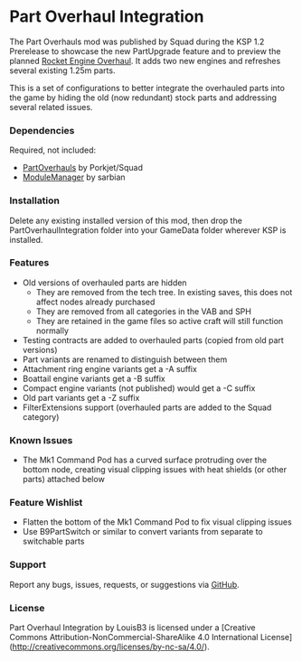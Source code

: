 Part Overhaul Integration
===

The Part Overhauls mod was published by Squad during the KSP 1.2 Prerelease to showcase the new PartUpgrade feature and to preview the planned [Rocket Engine Overhaul](http://i.imgur.com/iINdJyL.jpg). It adds two new engines and refreshes several existing 1.25m parts.

This is a set of configurations to better integrate the overhauled parts into the game by hiding the old (now redundant) stock parts and addressing several related issues.

### Dependencies

Required, not included:
- [PartOverhauls](http://kerbalspaceprogram.com/files/PartOverhauls.zip) by Porkjet/Squad
- [ModuleManager](http://forum.kerbalspaceprogram.com/index.php?/topic/50533-121-module-manager-274-november-14th-better-late-than-never/) by sarbian

### Installation

Delete any existing installed version of this mod, then drop the PartOverhaulIntegration folder into your GameData folder wherever KSP is installed.

### Features

- Old versions of overhauled parts are hidden
  - They are removed from the tech tree. In existing saves, this does not affect nodes already purchased
  - They are removed from all categories in the VAB and SPH
  - They are retained in the game files so active craft will still function normally
- Testing contracts are added to overhauled parts (copied from old part versions)
- Part variants are renamed to distinguish between them
 - Attachment ring engine variants get a -A suffix
 - Boattail engine variants get a -B suffix
 - Compact engine variants (not published) would get a -C suffix
 - Old part variants get a -Z suffix
- FilterExtensions support (overhauled parts are added to the Squad category)

### Known Issues

- The Mk1 Command Pod has a curved surface protruding over the bottom node, creating visual clipping issues with heat shields (or other parts) attached below

### Feature Wishlist

- Flatten the bottom of the Mk1 Command Pod to fix visual clipping issues
- Use B9PartSwitch or similar to convert variants from separate to switchable parts

### Support

Report any bugs, issues, requests, or suggestions via [GitHub](https://github.com/LouisB3/PartOverhaulIntegration).

### License

Part Overhaul Integration by LouisB3 is licensed under a [Creative Commons Attribution-NonCommercial-ShareAlike 4.0 International License] (http://creativecommons.org/licenses/by-nc-sa/4.0/).
